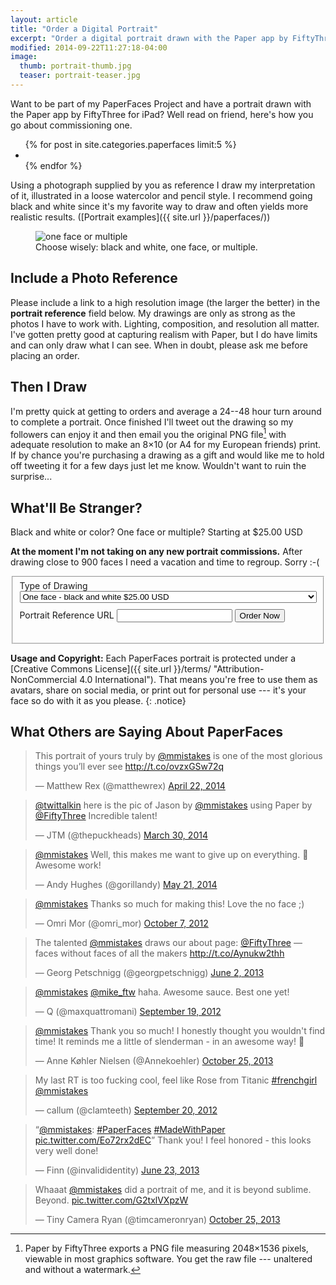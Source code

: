 ```yaml
---
layout: article
title: "Order a Digital Portrait"
excerpt: "Order a digital portrait drawn with the Paper app by FiftyThree for iPad."
modified: 2014-09-22T11:27:18-04:00
image:
  thumb: portrait-thumb.jpg
  teaser: portrait-teaser.jpg
---
```


Want to be part of my PaperFaces Project and have a portrait drawn with the Paper app by FiftyThree for iPad? Well read on friend, here's how you go about commissioning one.

<ul class="th-grid">
{% for post in site.categories.paperfaces limit:5 %}
    <li>
        <a href="{{ site.url }}{{ post.url }}" title="{{ post.title }}"><img src="{{ site.url }}/images/{{ post.image.thumb }}" alt=""></a>
    </li>
{% endfor %}
</ul>

Using a photograph supplied by you as reference I draw my interpretation of it, illustrated in a loose watercolor and pencil style. I recommend going black and white since it's my favorite way to draw and often yields more realistic results. ([Portrait examples]({{ site.url }}/paperfaces/))

<figure>
    <img src="{{ site.url }}/images/portrait-single-multiple.jpg" alt="one face or multiple">
    <figcaption>Choose wisely: black and white, one face, or multiple.</figcaption>
</figure>

## Include a Photo Reference

Please include a link to a high resolution image (the larger the better) in the **portrait reference** field below. My drawings are only as strong as the photos I have to work with. Lighting, composition, and resolution all matter. I've gotten pretty good at capturing realism with Paper, but I do have limits and can only draw what I can see. When in doubt, please ask me before placing an order.

## Then I Draw

I'm pretty quick at getting to orders and average a 24--48 hour turn around to complete a portrait. Once finished I'll tweet out the drawing so my followers can enjoy it and then email you the original PNG file[^png-file] with adequate resolution to make an 8&times;10 (or A4 for my European friends) print. If by chance you're purchasing a drawing as a gift and would like me to hold off tweeting it for a few days just let me know. Wouldn't want to ruin the surprise...

[^png-file]: Paper by FiftyThree exports a PNG file measuring 2048&times;1536 pixels, viewable in most graphics software. You get the raw file --- unaltered and without a watermark.

## What'll Be Stranger?

Black and white or color? One face or multiple? <span class="badge info">Starting at $25.00 USD</span>

**At the moment I'm not taking on any new portrait commissions.** After drawing close to 900 faces I need a vacation and time to regroup. Sorry :-(

<fieldset>
    <form action="https://www.paypal.com/cgi-bin/webscr" method="post" target="_top">
        <input type="hidden" name="cmd" value="_s-xclick">
        <input type="hidden" name="hosted_button_id" value="9UUR6AQ25G9EW">
        <input type="hidden" name="on0" value="Type of Drawing">
        <label style="margin:10px 0;">Type of Drawing</label>
        <select name="os0" style="width: 100%;">
            <option value="One face - black and white">One face - black and white $25.00 USD</option>
            <option value="One face - color">One face - color $30.00 USD</option>
            <option value="Multiple faces - black and white">Multiple faces - black and white $35.00 USD</option>
            <option value="Multiple faces - color">Multiple faces - color $40.00 USD</option>
        </select>
        <input type="hidden" name="on1" value="Portrait Reference URL">
        <label style="margin:10px 0;">Portrait Reference URL</label>
        <input type="text" name="os1" maxlength="200">
        <input type="hidden" name="currency_code" value="USD">
        <input type="submit" value="Order Now" class="btn btn-disabled" name="submit" alt="PayPal - The safer, easier way to pay online!" style="margin:10px 0;" onMouseDown="ga('send', 'event', 'button', 'click', 'PaperFaces Order');">
        <img alt="" border="0" src="https://www.paypalobjects.com/en_US/i/scr/pixel.gif" width="1" height="1">
    </form>
</fieldset>

**Usage and Copyright:** Each PaperFaces portrait is protected under a [Creative Commons License]({{ site.url }}/terms/ "Attribution-NonCommercial 4.0 International"). That means you're free to use them as avatars, share on social media, or print out for personal use --- it's your face so do with it as you please.
{: .notice}

## What Others are Saying About PaperFaces

<blockquote class="twitter-tweet" lang="en"><p>This portrait of yours truly by <a href="https://twitter.com/mmistakes">@mmistakes</a> is one of the most glorious things you’ll ever see <a href="http://t.co/ovzxGSw72q">http://t.co/ovzxGSw72q</a></p>&mdash; Matthew Rex (@matthewrex) <a href="https://twitter.com/matthewrex/statuses/458667196634640384">April 22, 2014</a></blockquote>

<blockquote class="twitter-tweet" lang="en"><p><a href="https://twitter.com/twittalkin">@twittalkin</a> here is the pic of Jason by <a href="https://twitter.com/mmistakes">@mmistakes</a> using Paper by <a href="https://twitter.com/FiftyThree">@FiftyThree</a> Incredible talent!</p>&mdash; JTM (@thepuckheads) <a href="https://twitter.com/thepuckheads/statuses/450113132556341249">March 30, 2014</a></blockquote>

<blockquote class="twitter-tweet" lang="en"><p><a href="https://twitter.com/mmistakes">@mmistakes</a> Well, this makes me want to give up on everything. &#10;&#10;Awesome work!</p>&mdash; Andy Hughes (@gorillandy) <a href="https://twitter.com/gorillandy/statuses/468947522862723072">May 21, 2014</a></blockquote>

<blockquote class="twitter-tweet" data-conversation="none"><p><a href="https://twitter.com/mmistakes">@mmistakes</a> Thanks so much for making this! Love the no face ;)</p>&mdash; Omri Mor (@omri_mor) <a href="https://twitter.com/omri_mor/statuses/255021100780625922">October 7, 2012</a></blockquote>

<blockquote class="twitter-tweet"><p>The talented <a href="https://twitter.com/mmistakes">@mmistakes</a> draws our about page: <a href="https://twitter.com/FiftyThree">@FiftyThree</a> — faces without faces of all the makers <a href="http://t.co/Aynukw2thh">http://t.co/Aynukw2thh</a></p>&mdash; Georg Petschnigg (@georgpetschnigg) <a href="https://twitter.com/georgpetschnigg/statuses/341333760433848321">June 2, 2013</a></blockquote>

<blockquote class="twitter-tweet" data-conversation="none"><p><a href="https://twitter.com/mmistakes">@mmistakes</a> <a href="https://twitter.com/Mike_FTW">@mike_ftw</a> haha. Awesome sauce. Best one yet!</p>&mdash; Q (@maxquattromani) <a href="https://twitter.com/maxquattromani/statuses/248245003300794368">September 19, 2012</a></blockquote>

<blockquote class="twitter-tweet" lang="en"><p><a href="https://twitter.com/mmistakes">@mmistakes</a> Thank you so much! I honestly thought you wouldn&#39;t find time! It reminds me a little of slenderman - in an awesome way! </p>&mdash; Anne Køhler Nielsen (@Annekoehler) <a href="https://twitter.com/Annekoehler/statuses/393850987171282944">October 25, 2013</a></blockquote>

<blockquote class="twitter-tweet"><p>My last RT is too fucking cool, feel like Rose from Titanic <a href="https://twitter.com/search?q=%23frenchgirl&amp;src=hash">#frenchgirl</a> <a href="https://twitter.com/mmistakes">@mmistakes</a></p>&mdash; callum (@clamteeth) <a href="https://twitter.com/clamteeth/statuses/248683914368004096">September 20, 2012</a></blockquote>

<blockquote class="twitter-tweet" data-media="none"><p>“<a href="https://twitter.com/mmistakes">@mmistakes</a>: <a href="https://twitter.com/search?q=%23PaperFaces&amp;src=hash">#PaperFaces</a> <a href="https://twitter.com/search?q=%23MadeWithPaper&amp;src=hash">#MadeWithPaper</a> <a href="http://t.co/Eo72rx2dEC">pic.twitter.com/Eo72rx2dEC</a>”&#10;&#10;Thank you! I feel honored - this looks very well done!</p>&mdash; Finn (@invalididentity) <a href="https://twitter.com/invalididentity/statuses/348884007892692994">June 23, 2013</a></blockquote>

<blockquote class="twitter-tweet" data-conversation="none" lang="en"><p>Whaaat <a href="https://twitter.com/mmistakes">@mmistakes</a> did a portrait of me, and it is beyond sublime. Beyond. <a href="http://t.co/G2txlVXpzW">pic.twitter.com/G2txlVXpzW</a></p>&mdash; Tiny Camera Ryan (@timcameronryan) <a href="https://twitter.com/timcameronryan/statuses/393597807455502336">October 25, 2013</a></blockquote>